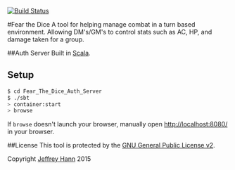 [![Build Status](https://travis-ci.org/fear-the-dice/auth.svg)](https://travis-ci.org/fear-the-dice/auth)

#Fear the Dice
A tool for helping manage combat in a turn based environment. Allowing DM's/GM's to control stats such as AC, HP, and damage taken for a group.

##Auth Server
Built in [Scala](http://www.scala-lang.org/).

## Setup

```sh
$ cd Fear_The_Dice_Auth_Server
$ ./sbt
> container:start
> browse
```

If `browse` doesn't launch your browser, manually open [http://localhost:8080/](http://localhost:8080/) in your browser.

##License
This tool is protected by the [GNU General Public License v2](http://www.gnu.org/licenses/gpl-2.0.html).

Copyright [Jeffrey Hann](http://jeffreyhann.ca/) 2015

